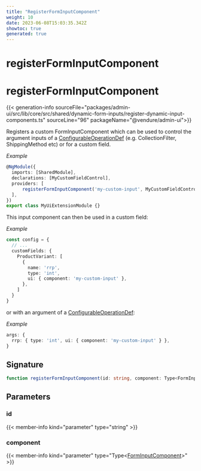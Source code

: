 ```yaml
---
title: "RegisterFormInputComponent"
weight: 10
date: 2023-06-08T15:03:35.342Z
showtoc: true
generated: true
---
```

<!-- This file was generated from the Vendure source. Do not modify. Instead, re-run the "docs:build" script -->

# registerFormInputComponent
<div class="symbol">


# registerFormInputComponent

{{< generation-info sourceFile="packages/admin-ui/src/lib/core/src/shared/dynamic-form-inputs/register-dynamic-input-components.ts" sourceLine="96" packageName="@vendure/admin-ui">}}

Registers a custom FormInputComponent which can be used to control the argument inputs
of a <a href='/typescript-api/configurable-operation-def/#configurableoperationdef'>ConfigurableOperationDef</a> (e.g. CollectionFilter, ShippingMethod etc) or for
a custom field.

*Example*

```TypeScript
@NgModule({
  imports: [SharedModule],
  declarations: [MyCustomFieldControl],
  providers: [
      registerFormInputComponent('my-custom-input', MyCustomFieldControl),
  ],
})
export class MyUiExtensionModule {}
```

This input component can then be used in a custom field:

*Example*

```TypeScript
const config = {
  // ...
  customFields: {
    ProductVariant: [
      {
        name: 'rrp',
        type: 'int',
        ui: { component: 'my-custom-input' },
      },
    ]
  }
}
```

or with an argument of a <a href='/typescript-api/configurable-operation-def/#configurableoperationdef'>ConfigurableOperationDef</a>:

*Example*

```TypeScript
args: {
  rrp: { type: 'int', ui: { component: 'my-custom-input' } },
}
```

## Signature

```TypeScript
function registerFormInputComponent(id: string, component: Type<FormInputComponent>): FactoryProvider
```
## Parameters

### id

{{< member-info kind="parameter" type="string" >}}

### component

{{< member-info kind="parameter" type="Type&#60;<a href='/admin-ui-api/custom-input-components/form-input-component#forminputcomponent'>FormInputComponent</a>&#62;" >}}

</div>
